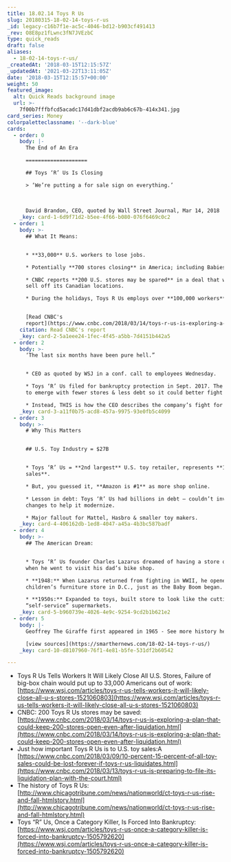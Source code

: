 ```yaml
---
title: 18.02.14 Toys R Us
slug: 20180315-18-02-14-toys-r-us
_id: legacy-c16b7f1e-ac5c-4046-bd12-b903cf491413
_rev: O8E8pz1fLwnc3fN7JVEzbC
type: quick_reads
draft: false
aliases:
  - 18-02-14-toys-r-us/
_createdAt: '2018-03-15T12:15:57Z'
_updatedAt: '2021-03-22T13:11:05Z'
date: '2018-03-15T12:15:57+00:00'
weight: 50
featured_image:
  alt: Quick Reads background image
  url: >-
    7f00b7fffbfcd5acadc17d41dbf2acdb9ab6c67b-414x341.jpg
card_series: Money
colorpaletteclassname: '--dark-blue'
cards:
  - order: 0
    body: |-
      The End of An Era

      ====================

      ## Toys ‘R’ Us Is Closing

      > ‘We’re putting a for sale sign on everything.’  
        
        
        
      David Brandon, CEO, quoted by Wall Street Journal, Mar 14, 2018
    _key: card-1-6d9f71d2-b5ee-4f66-b080-076f6469c0c2
  - order: 1
    body: >-
      ## What It Means:


      * **33,000** U.S. workers to lose jobs.

      * Potentially **700 stores closing** in America; including Babies ‘R’ Us.

      * CNBC reports **200 U.S. stores may be spared** in a deal that would also
      sell off its Canadian locations.

      * During the holidays, Toys R Us employs over **100,000 workers**.


      [Read CNBC's
      report](https://www.cnbc.com/2018/03/14/toys-r-us-is-exploring-a-plan-that-could-keep-200-stores-open-even-after-liquidation.html)
    citation: Read CNBC's report
    _key: card-2-5a1eee24-1fec-4f45-a5bb-7d4151b442a5
  - order: 2
    body: >-
      ‘The last six months have been pure hell.”


      * CEO as quoted by WSJ in a conf. call to employees Wednesday.

      * Toys ‘R’ Us filed for bankruptcy protection in Sept. 2017. The goal was
      to emerge with fewer stores & less debt so it could better fight rivals.

      * Instead, THIS is how the CEO describes the company’s fight for survival.
    _key: card-3-a11f0b75-acd8-457a-9975-93e0fb5c4099
  - order: 3
    body: >-
      # Why This Matters


      ## U.S. Toy Industry = $27B


      * Toys ‘R’ Us = **2nd largest** U.S. toy retailer, represents **15% of
      sales**.

      * But, you guessed it, **Amazon is #1** as more shop online.

      * Lesson in debt: Toys ‘R’ Us had billions in debt – couldn’t invest in
      changes to help it modernize.

      * Major fallout for Mattel, Hasbro & smaller toy makers.
    _key: card-4-406162db-1ed8-4047-a45a-4b3bc587badf
  - order: 4
    body: >-
      ## The American Dream:


      * Toys ‘R’ Us founder Charles Lazarus dreamed of having a store of his own
      when he went to visit his dad’s bike shop.

      * **1948:** When Lazarus returned from fighting in WWII, he opened a
      children’s furniture store in D.C., just as the Baby Boom began.

      * **1950s:** Expanded to toys, built store to look like the cutting-edge
      “self-service” supermarkets.
    _key: card-5-b960739e-4026-4e9c-9254-9cd2b1b621e2
  - order: 5
    body: |-
      Geoffrey The Giraffe first appeared in 1965 - See more history here:

      [view sources](https://smarthernews.com/18-02-14-toys-r-us/)
    _key: card-10-d8107960-76f1-4e81-b5fe-531df2b60542

---
```

* Toys R Us Tells Workers It Will Likely Close All U.S. Stores, Failure of big-box chain would put up to 33,000 Americans out of work: [https://www.wsj.com/articles/toys-r-us-tells-workers-it-will-likely-close-all-u-s-stores-1521060803](https://www.wsj.com/articles/toys-r-us-tells-workers-it-will-likely-close-all-u-s-stores-1521060803)
* CNBC: 200 Toys R Us stores may be saved: [https://www.cnbc.com/2018/03/14/toys-r-us-is-exploring-a-plan-that-could-keep-200-stores-open-even-after-liquidation.html](https://www.cnbc.com/2018/03/14/toys-r-us-is-exploring-a-plan-that-could-keep-200-stores-open-even-after-liquidation.html)
* Just how important Toys R Us is to U.S. toy sales:A [https://www.cnbc.com/2018/03/09/10-percent-15-percent-of-all-toy-sales-could-be-lost-forever-if-toys-r-us-liquidates.html](https://www.cnbc.com/2018/03/13/toys-r-us-is-preparing-to-file-its-liquidation-plan-with-the-court.html)
* The history of Toys R Us: [http://www.chicagotribune.com/news/nationworld/ct-toys-r-us-rise-and-fall-htmlstory.html](http://www.chicagotribune.com/news/nationworld/ct-toys-r-us-rise-and-fall-htmlstory.html)
* Toys “R” Us, Once a Category Killer, Is Forced Into Bankruptcy: [https://www.wsj.com/articles/toys-r-us-once-a-category-killer-is-forced-into-bankruptcy-1505792620](https://www.wsj.com/articles/toys-r-us-once-a-category-killer-is-forced-into-bankruptcy-1505792620)